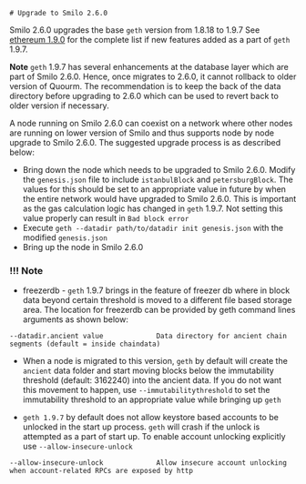     # Upgrade to Smilo 2.6.0

Smilo 2.6.0 upgrades the base `geth` version from 1.8.18 to 1.9.7 
See [ethereum 1.9.0](https://blog.ethereum.org/2019/07/10/geth-v1-9-0/) for the complete list if new features added as a part of `geth` 1.9.7. 

**Note**  `geth` 1.9.7 has several enhancements at the database layer which are part of Smilo 2.6.0. Hence, once migrates to 2.6.0, it cannot rollback to older version of Quourm. The recommendation is to keep the back of the data directory before upgrading to 2.6.0 which can be used to revert back to older version if necessary. 

A node running on Smilo 2.6.0 can coexist on a network where other nodes are running on lower version of Smilo and thus supports node by node upgrade to Smilo 2.6.0. The suggested upgrade process is as described below:
* Bring down the node which needs to be upgraded to Smilo 2.6.0. Modify the `genesis.json` file to include `istanbulBlock` and `petersburgBlock`. The values for this should be set to an appropriate value in future by when the entire network would have upgraded to Smilo 2.6.0. This is important as the gas calculation logic has changed in `geth` 1.9.7. Not setting this value properly can result in `Bad block error`
* Execute `geth --datadir path/to/datadir init genesis.json` with the modified `genesis.json`
* Bring up the node in Smilo 2.6.0

### !!! Note
* freezerdb - `geth` 1.9.7 brings in the feature of freezer db where in block data beyond certain threshold is moved to a different file based storage area. The location for freezerdb can be provided by geth command lines arguments as shown below:
```
--datadir.ancient value             Data directory for ancient chain segments (default = inside chaindata)
```

* When a node is migrated to this version, `geth` by default will create the `ancient` data folder and start moving blocks below the immutability threshold (default: 3162240) into the ancient data. If you do not want this movement to happen, use `--immutabilitythreshold` to set the immutability threshold to an appropriate value while bringing up `geth`

* `geth 1.9.7` by default does not allow keystore based accounts to be unlocked in the start up process. `geth` will crash if the unlock is attempted as a part of start up. To enable account unlocking explicitly use `--allow-insecure-unlock`
```
--allow-insecure-unlock             Allow insecure account unlocking when account-related RPCs are exposed by http
```
